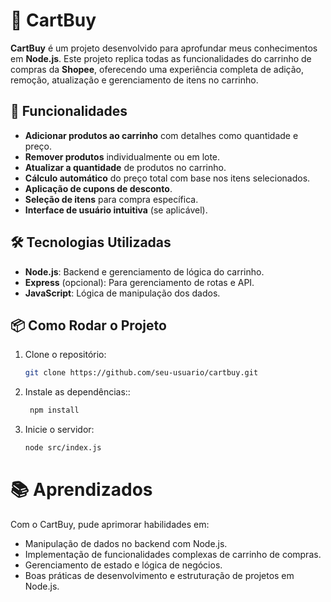 # 🛒 CartBuy

**CartBuy** é um projeto desenvolvido para aprofundar meus conhecimentos em **Node.js**. Este projeto replica todas as funcionalidades do carrinho de compras da **Shopee**, oferecendo uma experiência completa de adição, remoção, atualização e gerenciamento de itens no carrinho.

## 🚀 Funcionalidades

- **Adicionar produtos ao carrinho** com detalhes como quantidade e preço.
- **Remover produtos** individualmente ou em lote.
- **Atualizar a quantidade** de produtos no carrinho.
- **Cálculo automático** do preço total com base nos itens selecionados.
- **Aplicação de cupons de desconto**.
- **Seleção de itens** para compra específica.
- **Interface de usuário intuitiva** (se aplicável).

## 🛠️ Tecnologias Utilizadas

- **Node.js**: Backend e gerenciamento de lógica do carrinho.
- **Express** (opcional): Para gerenciamento de rotas e API.
- **JavaScript**: Lógica de manipulação dos dados.

## 📦 Como Rodar o Projeto

1. Clone o repositório:

   ```bash
   git clone https://github.com/seu-usuario/cartbuy.git

2. Instale as dependências::

   ```bash
    npm install

3. Inicie o servidor:
   ```bash
   node src/index.js

# 📚 Aprendizados
Com o CartBuy, pude aprimorar habilidades em:
- Manipulação de dados no backend com Node.js.
- Implementação de funcionalidades complexas de carrinho de compras.
- Gerenciamento de estado e lógica de negócios.
- Boas práticas de desenvolvimento e estruturação de projetos em Node.js.
